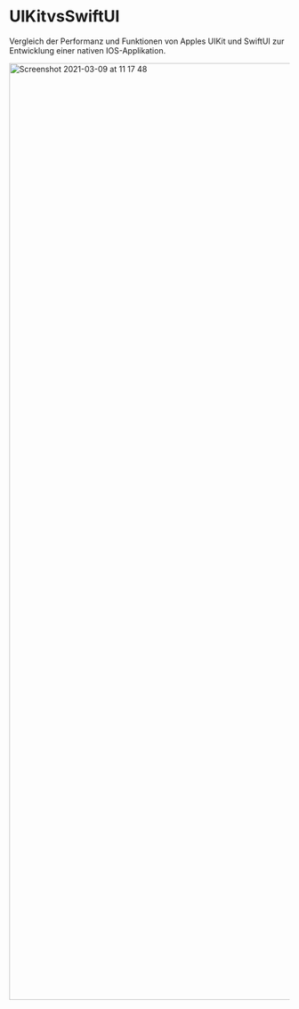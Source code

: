 # UIKitvsSwiftUI
Vergleich der Performanz und Funktionen von Apples UIKit und SwiftUI zur Entwicklung einer nativen   IOS-Applikation.

<img width="1680" alt="Screenshot 2021-03-09 at 11 17 48" src="https://user-images.githubusercontent.com/32933389/110455752-17bd5d00-80c9-11eb-8ca5-1252776f53d6.png">
